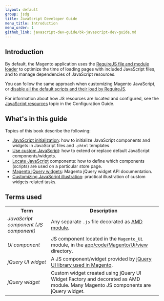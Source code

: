 ```yaml
---
layout: default
group: jsdg
title: JavaScript Developer Guide
menu_title: Introduction
menu_order: 1
github_link: javascript-dev-guide/bk-javascript-dev-guide.md
---
```


<h2 id="overview-introduction">Introduction</h2>
By default, the Magento application uses the <a href="http://requirejs.org/" target="_blank">RequireJS file and module loader</a> to optimize the time of loading pages with included JavaScript files, and to manage dependencies of JavaScript resources.

You can follow the same approach when customizing Magento JavaScript, or <a href="{{site.gdeurl}}frontend-dev-guide/javascript/custom_js.html#disable_default_js" target="_blank">disable all the default scripts and their load by RequireJS</a>.

For information about how JS resources are located and configured, see the <a href="{{site.gdeurl}}/config-guide/config/js-resources.html" target="_blank"> JavaScript resources</a> topic in the Configuration Guide.

<h2 id="#js_contents">What's in this guide</h2>
Topics of this book describe the following:

- [JavaScript initialization]({{site.gdeurl}}frontend-dev-guide/javascript/js_init.html): how to initialize JavaScript components and widgets in JavaScript files and `.phtml` templates
- [Use custom JavaScript]({{site.gdeurl}}frontend-dev-guide/javascript/custom_js.html): how to extend or replace default JavaScript components/widgets.
- [Locate JavaScript]({{site.gdeurl}}frontend-dev-guide/javascript/js_debug.html) components: how to define which components (scripts) are used on a particular store page.
- [Magento jQuery widgets]({{site.gdeurl}}frontend-dev-guide/javascript/jquery-widgets-about.html): Magento jQuery widget API documentation.
- [Customizing JavaScript illustration]({{site.gdeurl}}frontend-dev-guide/javascript/js_practice.html): practical illustration of custom widgets related tasks.



<h2 id="js_terms">Terms used</h2>

<table>
<tr>
<th>
Term
</th>
<th>
Description
</th>
</tr>
<tr>
<td>
<i>JavaScript component (JS component)</i>
</td>
<td>
Any separate <code>.js</code> file decorated as <a href="http://requirejs.org/docs/whyamd.html#amd" target="_blank">AMD module</a>.
</td>
</tr>

<tr>
<td>
<i>Ui component</i>
</td>
<td>
JS component located in the <code>Magento_Ui</code> module, in the <a href="{{site.mage2000url}}app/code/Magento/Ui/view" target="_blank">app/code/Magento/Ui/view</a> directory.
</td>
</tr>

<tr>
<td>
<i>jQuery UI widget</i>
</td>
<td>
A JS component/widget provided by <a href="{{site.mage2000url}}lib/web/jquery/jquery-ui-1.9.2.js" target="_blank">jQuery UI library used in Magento</a>.
</td>
</tr>
<tr>
<td>
<i>jQuery widget</i>
</td>
<td>
Custom widget created using jQuery UI Widget Factory and decorated as AMD module. Many Magento JS components are jQuery widget.
</td>
</tr>
</table>

